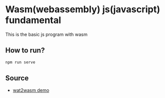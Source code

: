 # Wasm(webassembly) js(javascript) fundamental
This is the basic js program with wasm 

## How to run?

```bash
npm run serve
```

## Source

  * [wat2wasm demo](https://webassembly.github.io/wabt/demo/wat2wasm/)